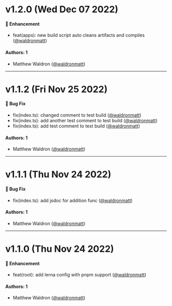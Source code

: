 # v1.2.0 (Wed Dec 07 2022)

#### 🚀 Enhancement

- feat(apps): new build script auto cleans artifacts and compiles ([@waldronmatt](https://github.com/waldronmatt))

#### Authors: 1

- Matthew Waldron ([@waldronmatt](https://github.com/waldronmatt))

---

# v1.1.2 (Fri Nov 25 2022)

#### 🐛 Bug Fix

- fix(index.ts): changed comment to test build ([@waldronmatt](https://github.com/waldronmatt))
- fix(index.ts): add another test comment to test build ([@waldronmatt](https://github.com/waldronmatt))
- fix(index.ts): add test comment to test build ([@waldronmatt](https://github.com/waldronmatt))

#### Authors: 1

- Matthew Waldron ([@waldronmatt](https://github.com/waldronmatt))

---

# v1.1.1 (Thu Nov 24 2022)

#### 🐛 Bug Fix

- fix(index.ts): add jsdoc for addition func ([@waldronmatt](https://github.com/waldronmatt))

#### Authors: 1

- Matthew Waldron ([@waldronmatt](https://github.com/waldronmatt))

---

# v1.1.0 (Thu Nov 24 2022)

#### 🚀 Enhancement

- feat(root): add lerna config with pnpm support ([@waldronmatt](https://github.com/waldronmatt))

#### Authors: 1

- Matthew Waldron ([@waldronmatt](https://github.com/waldronmatt))
